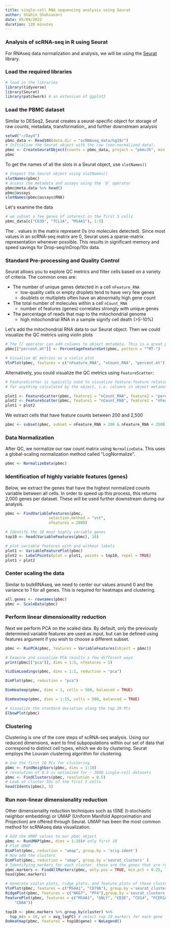 ```yaml
---
title: single-cell RNA sequencing analysis using Seurat
author: Shahin Shahsavari
date: 05/09/2022
duration: 120 minutes 
---
```



### Analysis of scRNA-seq in R using Seurat

For RNAseq data normalization and analysis, we will be using the
[Seurat](https://satijalab.org/seurat/) library.

### Load the required libraries

```R
# load in the libraries
library(tidyverse)
library(Seurat)
library(patchwork) # an extension of ggplot2
```


### Load the PBMC dataset

Similar to DESeq2, Seurat creates a seurat-specific object for storage of raw counts, metadata,
transformation,, and further downstream analysis

```R
setwd("~/Day4")
pbmc_data <- Read10X(data.dir = "scRNAseq_data/hg19/")
# Initialize the Seurat object with the raw (non-normalized data).
pbmc <- CreateSeuratObject(counts = pbmc_data, project = "pbmc3k", min.cells = 3, min.features = 200)
pbmc
```

To get the names of all the slots in a Seurat object, use `slotNames()`

```R
# Inspect the Seurat object using slotNames()
slotNames(pbmc)
# access the metadata and assays using the `@` operator
pbmc@meta.data %>% head()
pbmc@assays
slotNames(pbmc@assays$RNA)
```

Let's examine the data

```R
# we subset a few genes of interest in the first 5 cells
pbmc_data[c("CD3D", "TCL1A", "MS4A1"), 1:5]
```
The `.` values in the matrix represent 0s (no molecules detected). Since most values in an scRNA-seq matrix are
0, Seurat uses a sparse-matrix representation whenever possible. This results in significant memory and speed
savings for Drop-seq/inDrop/10x data.

### Standard Pre-processing and Quality Control

Seurat allows you to explore QC metrics and filter cells based on a variety of criteria. The common ones are:

* The number of unique genes detected in a cell `nFeature_RNA`
	* low-quality cells or empty droplets tend to have very few genes
	* doublets or multiplets often have an abnormally high gene count
* The total number of molecules within a cell `nCount_RNA`
	* number of features (genes) correlates strongly with unique genes
* The percentage of reads that map to the mitochondrial genome
	* high mitochondrial RNA in a sample signify cell death (>5-10%)

Let's add the mitochondrial RNA data to our Seurat object.
Then we could visualize the QC metrics using violin plots

```R
# The [[ operator can add columns to object metadata. This is a great place to stash QC stats
pbmc[["percent.mt"]] <- PercentageFeatureSet(pbmc, pattern = "^MT-")

# Visualize QC metrics as a violin plot
VlnPlot(pbmc, features = c("nFeature_RNA", "nCount_RNA", "percent.mt"), ncol = 3)
```

Alternatively, you could visualize the QC metrics using `FeatureScatter`:

```R
# FeatureScatter is typically used to visualize feature-feature relationships, but can be used
# for anything calculated by the object, i.e. columns in object metadata, PC scores etc.

plot1 <- FeatureScatter(pbmc, feature1 = "nCount_RNA", feature2 = "percent.mt")
plot2 <- FeatureScatter(pbmc, feature1 = "nCount_RNA", feature2 = "nFeature_RNA")
plot1 + plot2
```

We extract cells that have feature counts between 200 and 2,500

```R
pbmc <- subset(pbmc, subset = nFeature_RNA > 200 & nFeature_RNA < 2500 & percent.mt < 5)
```

### Data Normalization

After QC, we normalize our raw count matrix using `NormalizeData`. This uses a global-scaling
normalization method called "LogNormalize".

```R
pbmc <- NormalizeData(pbmc)
```

### Identification of highly variable features (genes)

Below, we extract the genes that have the highest normalized counts variable between all cells. In order to speed
up this process, this returns 2,000 genes per dataset. These will be used further downstream during our analysis.

```R
pbmc <- FindVariableFeatures(pbmc,
				   selection.method = "vst",
				   nfeatures = 2000)

# Identify the 10 most highly variable genes
top10 <- head(VariableFeatures(pbmc), 10)

# plot variable features with and without labels
plot1 <- VariableFeaturePlot(pbmc)
plot2 <- LabelPoints(plot = plot1, points = top10, repel = TRUE)
plot1 + plot2
```

### Center scaling the data

Similar to bulkRNAseq, we need to center our values around 0 and the variance to 1 for all genes. This is required
for heatmaps and clustering.

```R
all.genes <- rownames(pbmc)
pbmc <- ScaleData(pbmc)
```

### Perform linear dimensionality reduction

Next we perform PCA on the scaled data. By default, only the previously determined variable features are used as input,
but can be defined using features argument if you wish to choose a different subset.

```R
pbmc <- RunPCA(pbmc, features = VariableFeatures(object = pbmc))

# Examine and visualize PCA results a few different ways
print(pbmc[["pca"]], dims = 1:5, nfeatures = 5)

VizDimLoadings(pbmc, dims = 1:2, reduction = "pca")

DimPlot(pbmc, reduction = "pca")

DimHeatmap(pbmc, dims = 1, cells = 500, balanced = TRUE)

DimHeatmap(pbmc, dims = 1:15, cells = 500, balanced = TRUE)

# Visualize the standard deviation along the top 20 PCs
ElbowPlot(pbmc)
```

### Clustering

Clustering is one of the core steps of scRNA-seq analysis. Using our reduced dimensions, want to find subpopulations within
our set of data that correspond to distinct cell types, which we do by clustering. Seurat employs the Louvain clustering
algorithm for clustering.

```R
# Use the first 10 PCs for clustering
pbmc <- FindNeighbors(pbmc, dims = 1:10)
# resolution of 0.5 is optimized for ~ 3000 single-cell datasets
pbmc <- FindClusters(pbmc, resolution = 0.5)
# Look at cluster IDs of the first 5 cells
head(Idents(pbmc), 5)
```

### Run non-linear dimensionality reduction

Other dimensionality reduction techniques such as tSNE (t-stochastic neighbor embedding) or UMAP (Uniform Manifold Approximation and
Projection) are offered through Seurat. UMAP has been the most common method for scRNAseq data visualization.

```R
# Add the UMAP values to our pbmc object
pbmc <- RunUMAP(pbmc, dims = 1:10)# only first 10
# Plot UMAP
DimPlot(pbmc, reduction = "umap", group.by = 'orig.ident')
# Now add the clusters
DimPlot(pbmc, reduction = "umap", group.by ='seurat_clusters' )
# Identifying markers for each cluster. these are the genes that are representative of only 1 cluster.
pbmc.markers <- FindAllMarkers(pbmc, only.pos = TRUE, min.pct = 0.25, logfc.threshold = 0.25)
head(pbmc.markers)

# Generate violin plots, ridge plots, and feature plots of these clusters
VlnPlot(pbmc, features = c("MS4A1", "CD79A"), group.by ='seurat_clusters' )
RidgePlot(pbmc, features = c("NKG7", "PF4"),group.by ='seurat_clusters' )
FeaturePlot(pbmc, features = c("MS4A1", "GNLY", "CD3E", "CD14", "FCER1A", "FCGR3A", "LYZ", "PPBP", 
    "CD8A"))

top10 <- pbmc.markers %>% group_by(cluster) %>% 
  top_n(n = 10, wt = avg_logFC) # select top 10 markers for each gene
DoHeatmap(pbmc, features = top10$gene) + NoLegend()
```


